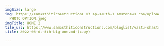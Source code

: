 ```yaml
---
imgSize: large
img: https://samasthiticonstructions.s3.ap-south-1.amazonaws.com/uploads/5 BIG ONE
  PHOTO OPTION.jpeg
imgTitle: HOME 2
tile_url: https://www.samasthiticonstructions.com/bloglist/vastu-shastra-tips-for-home/
title: 2022-05-01-5th-big-one.md-(copy)

---
```

